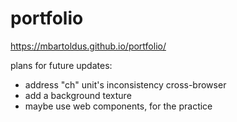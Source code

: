 # portfolio

https://mbartoldus.github.io/portfolio/

plans for future updates:
* address "ch" unit's inconsistency cross-browser
* add a background texture
* maybe use web components, for the practice
